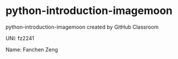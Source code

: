 # python-introduction-imagemoon
python-introduction-imagemoon created by GitHub Classroom

UNI: fz2241

Name: Fanchen Zeng

